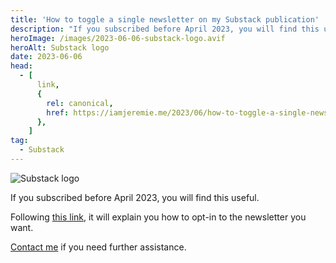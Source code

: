 ```yaml
---
title: 'How to toggle a single newsletter on my Substack publication'
description: "If you subscribed before April 2023, you will find this useful."
heroImage: /images/2023-06-06-substack-logo.avif
heroAlt: Substack logo
date: 2023-06-06
head:
  - [
      link,
      {
        rel: canonical,
        href: https://iamjeremie.me/2023/06/how-to-toggle-a-single-newsletter-on-my-publication,
      },
    ]
tag:
  - Substack
---
```


![Substack logo](/images/2023-06-06-substack-logo.avif)

If you subscribed before April 2023, you will find this useful.

<!-- more -->

Following [this link](../how-to-setup-substack-publication-for-2-languages-in-2023/welcome-email.md#enable-the-newsletter-s-you-need), it will explain you how to opt-in to the newsletter you want.

[Contact me](../../../page/contact-me/README.md) if you need further assistance.
